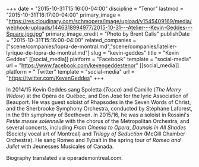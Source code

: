 +++
date = "2015-10-31T15:16:00-04:00"
discipline = "Tenor"
lastmod = "2015-10-31T16:17:00-04:00"
primary_image = "https://res.cloudinary.com/schmopera/image/upload/v1545409169/media/webhook-uploads/1446318994977/2015-10-31---Atelier---Kevin-Geddes---Square.jpg.jpg"
primary_image_credit = "Photo by Brent Calis"
publishDate = "2015-10-31T15:16:00-04:00"
related_companies = ["scene/companies/lopra-de-montral.md","scene/companies/latelier-lyrique-de-lopra-de-montral.md"]
slug = "kevin-geddes"
title = "Kevin Geddes"
[[social_media]]
platform = "Facebook"
template = "social-media"
url = "https://www.facebook.com/kevengeddestenor"
[[social_media]]
platform = " Twitter"
template = "social-media"
url = "https://twitter.com/KevenGeddes"
+++

In 2014/15 Kevin Geddes sang Spoletta (*Tosca*) and Camille (*The Merry Widow*) at the Opéra de Québec, and Don José for the lyric Association of Beauport. He was guest soloist of Rhapsodes in the Seven Words of Christ, and the Sherbrooke Symphony Orchestra, conducted by Stéphane Laforest, in the 9th symphony of Beethoven. In 2015/16, he was a soloist in Rossini's *Petite messe solennelle* with the chorus of the Metropolitan Orchestra, and several concerts, including *From Cinema to Opera*, *Daunais in All Shades* (Society vocal art of Montreal) and *Trilogy of Seduction* (McGill Chamber Orchestra). He sang Romeo and Tybalt in the spring tour of *Romeo and Juliet* with Jeunesses Musicales of Canada.

Biography translated via operademontreal.com.
